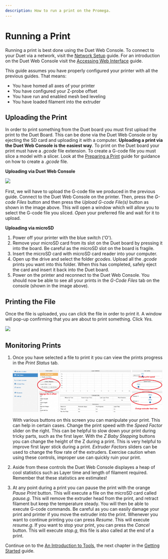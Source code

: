 ```yaml
---
description: How to run a print on the Promega.
---
```


# Running a Print

Running a print is best done using the Duet Web Console. To connect to your Duet via a network, visit the [Network Setup](https://m3d.gitbook.io/promega-docs/getting-started/network-setup) guide. For an introduction on the Duet Web Console visit the [Accessing Web Interface](https://m3d.gitbook.io/promega-docs/getting-started/accessing-web-interface) guide.

This guide assumes you have properly configured your printer with all the previous guides. That means:

* You have homed all axes of your printer
* You have configured your Z-probe offset
* You have run and enabled mesh bed leveling
* You have loaded filament into the extruder

## Uploading the Print

In order to print something from the Duet board you must first upload the print to the Duet Board. This can be done via the Duet Web Console or by ejecting the SD card and uploading it with a computer. **Uploading a print via the Duet Web Console is the easiest way**. To print on the Duet board your print must have a _.gcode_ file extension. To create a G-code file you must slice a model with a slicer. Look at the [Preparing a Print](preparing-a-print.md) guide for guidance on how to create a _.gcode_ file.

**Uploading via Duet Web Console**

![](https://blobscdn.gitbook.com/v0/b/gitbook-28427.appspot.com/o/assets%2F-LH1ZPQUJrjMM5Ql5c--%2F-LHJKvRYSgPi9YCoq9TP%2F-LHJMO42BCgUjNoJGmEP%2Fuploadinggcodefiles.png?alt=media&token=41704a18-a635-42fe-942f-46ba13cc223e)

First, we will have to upload the G-code file we produced in the previous guide. Connect to the Duet Web Console on the printer. Then, press the _G-code Files_ button and then press the _Upload G-code File\(s\)_ button as shown in the image above. This will open a window which will allow you to select the G-code file you sliced. _Open_ your preferred file and wait for it to upload.

**Uploading via microSD**

1. Power off your printer with the blue switch \('O'\).
2. Remove your microSD card from its slot on the Duet board by pressing it into the board. Be careful as the microSD slot on the board is fragile.
3. Insert the microSD card with microSD card reader into your computer.
4. Open up the drive and select the folder _gcodes_. Upload all the _.gcode_ prints you want into this folder. When this has completed, safely eject the card and insert it back into the Duet board.
5. Power on the printer and reconnect to the Duet Web Console. You should now be able to see all your prints in the _G-Code Files_ tab on the console \(shown in the image above\).

## Printing the File

Once the file is uploaded, you can click the file in order to print it. A window will pop-up confirming that you are about to print something. Click _Yes._

![](https://blobscdn.gitbook.com/v0/b/gitbook-28427.appspot.com/o/assets%2F-LH1ZPQUJrjMM5Ql5c--%2F-LHJKvRYSgPi9YCoq9TP%2F-LHJOTh2YY8lAkMkWcyu%2Fprintingthegcodefile.png?alt=media&token=9489e4ca-ad7f-4cec-bd54-d8a214adc48c)

## Monitoring Prints

1. Once you have selected a file to print it you can view the prints progress in the _Print Status_ tab.

   ![JsgIIZGuUS48ntAX-PrintSettingsScreen.PNG](../.gitbook/assets/jsgiizguus48ntax-printsettingsscreen.PNG)

   With various buttons on this screen you can manipulate your print. This can help in certain cases. Change the print speed with the _Speed Factor_ slider on the right. This can be helpful to slow down your print during tricky parts, such as the first layer. With the _Z Baby Stepping_ buttons you can change the height of the Z during a print. This is very helpful to improve first layer stick during a print. _Extruder Factors_ sliders can be used to change the flow rate of the extruders. Exercise caution when using these controls, improper use can quickly ruin your print.

2. Aside from these controls the Duet Web Console displayes a heap of cool statistics such as Layer time and length of filament required. Remember that these statistics are estimates!
3. At any point during a print you can pause the print with the orange _Pause Print_ button. This will execute a file on the microSD card called _pause.g_. This will remove the extruder head from the print, and retract filament but keep the temperature steady. You will then be able to execute G-code commands. Be careful as you can easily damage your print and printer if you move the extruder into the print. Whenever you want to continue printing you can press _Resume_. This will execute _resume.g_. If you want to stop your print, you can press the _Cancel_ button. This will execute _stop.g_, this file is also called at the end of a print.

Continue on to the [An Introduction to Tools](https://m3d.gitbook.io/promega-docs/getting-started/an-introduction-to-tools), the next chapter in the [Getting Started](https://m3d.gitbook.io/promega-docs/getting-started) guide.

